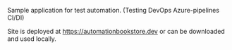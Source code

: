 Sample application for test automation. (Testing DevOps Azure-pipelines CI/DI)

Site is deployed at https://automationbookstore.dev or can be downloaded and used locally.
